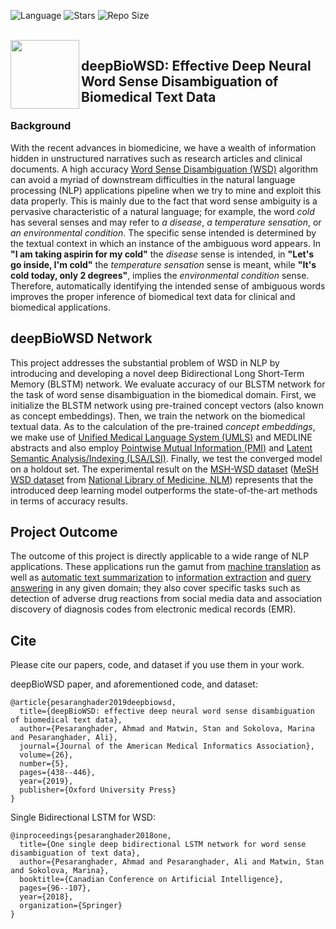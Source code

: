 ![Language](https://img.shields.io/badge/language-Python-blue.svg)
![Stars](https://img.shields.io/github/stars/iwera-git/deepBioWSD?color=r)
![Repo Size](https://img.shields.io/github/repo-size/iwera-git/deepBioWSD?color=tomato)

<br>
<img align="left" src="imgs/dna_logo.png" width="110"> 

## deepBioWSD: Effective Deep Neural Word Sense Disambiguation of Biomedical Text Data

### Background
With the recent advances in biomedicine, we have a wealth of information hidden in unstructured narratives such as research articles and clinical documents. A high accuracy [Word Sense Disambiguation (WSD)](https://en.wikipedia.org/wiki/Word-sense_disambiguation) algorithm can avoid a myriad of downstream difficulties in the natural language processing (NLP) applications pipeline when we try to mine and exploit this data properly. This is mainly due to the fact that word sense ambiguity is a pervasive characteristic of a natural language; for example, the word _cold_ has several senses and may refer to _a disease_, _a temperature sensation_, or _an environmental condition_. The specific sense intended is determined by the textual context in which an instance of the ambiguous word appears. In **"I am taking aspirin for my cold"** the _disease_ sense is intended, in **"Let's go inside, I'm cold"** the _temperature sensation_ sense is meant, while **"It's cold today, only 2 degrees"**, implies the _environmental condition_ sense. Therefore, automatically identifying the intended sense of ambiguous words improves the proper inference of biomedical text data for clinical and biomedical applications. 

## deepBioWSD Network
This project addresses the substantial problem of WSD in NLP by introducing and developing a novel deep Bidirectional Long Short-Term Memory (BLSTM) network. We evaluate accuracy of our BLSTM network for the task of word sense disambiguation in the biomedical domain. First, we initialize the BLSTM network using pre-trained concept vectors (also known as concept embeddings). Then, we train the network on the biomedical textual data. As to the calculation of the pre-trained _concept embeddings_, we make use of [Unified Medical Language System (UMLS)](https://www.nlm.nih.gov/research/umls/) and MEDLINE abstracts and also employ [Pointwise Mutual Information (PMI)](https://en.wikipedia.org/wiki/Pointwise_mutual_information) and [Latent Semantic Analysis/Indexing (LSA/LSI)](https://en.wikipedia.org/wiki/Latent_semantic_analysis). Finally, we test the converged model on a holdout set. The experimental result on the [MSH-WSD dataset](https://wsd.nlm.nih.gov/collaboration.shtml) ([MeSH WSD dataset](https://wsd.nlm.nih.gov/collaboration.shtml) from [National Library of Medicine, NLM](https://www.nlm.nih.gov/)) represents that the introduced deep learning model outperforms the state-of-the-art methods in terms of accuracy results.

## Project Outcome
The outcome of this project is directly applicable to a wide range of NLP applications. These applications run the gamut from [machine translation](https://en.wikipedia.org/wiki/Machine_translation) as well as [automatic text summarization](https://en.wikipedia.org/wiki/Automatic_summarization) to [information extraction](https://en.wikipedia.org/wiki/Information_extraction) and [query answering](https://en.wikipedia.org/wiki/Question_answering) in any given domain; they also cover specific tasks such as detection of adverse drug reactions from social media data and association discovery of diagnosis codes from electronic medical records (EMR).

## Cite

Please cite our papers, code, and dataset if you use them in your work.

deepBioWSD paper, and aforementioned code, and dataset:
```
@article{pesaranghader2019deepbiowsd,
  title={deepBioWSD: effective deep neural word sense disambiguation of biomedical text data},
  author={Pesaranghader, Ahmad and Matwin, Stan and Sokolova, Marina and Pesaranghader, Ali},
  journal={Journal of the American Medical Informatics Association},
  volume={26},
  number={5},
  pages={438--446},
  year={2019},
  publisher={Oxford University Press}
}
```

Single Bidirectional LSTM for WSD:
```
@inproceedings{pesaranghader2018one,
  title={One single deep bidirectional LSTM network for word sense disambiguation of text data},
  author={Pesaranghader, Ahmad and Pesaranghader, Ali and Matwin, Stan and Sokolova, Marina},
  booktitle={Canadian Conference on Artificial Intelligence},
  pages={96--107},
  year={2018},
  organization={Springer}
}
```

<!---_**The project is under further completion at this moment.**_--->

<br/>
<br/>
